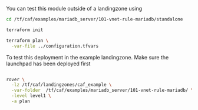 You can test this module outside of a landingzone using

```bash
cd /tf/caf/examples/mariadb_server/101-vnet-rule-mariadb/standalone

terraform init

terraform plan \
  -var-file ../configuration.tfvars

```

To test this deployment in the example landingzone. Make sure the launchpad has been deployed first

```bash

rover \
  -lz /tf/caf/landingzones/caf_example \
  -var-folder  /tf/caf/examples/mariadb_server/101-vnet-rule-mariadb/ \
  -level level1 \
  -a plan

```